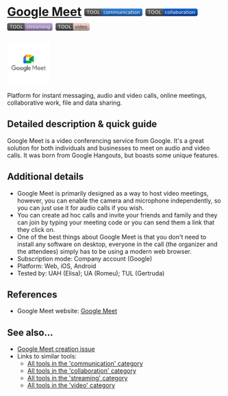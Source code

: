 # [Google Meet](https://meet.google.com)  [<img src="images/communication.png" align="bottom">](https://github.com/e-CLOSE/Toolbox/issues?q=label%3A01_TOOL+label%3Acommunication) [<img src="images/collaboration.png" align="bottom">](https://github.com/e-CLOSE/Toolbox/issues?q=label%3A01_TOOL+label%3Acollaboration) [<img src="images/streaming.png" align="bottom">](https://github.com/e-CLOSE/Toolbox/issues?q=label%3A01_TOOL+label%3Astreaming) [<img src="images/video.png" align="bottom">](https://github.com/e-CLOSE/Toolbox/issues?q=label%3A01_TOOL+label%3Avideo)


[<img src="images/logo_googlemeet.png" align="bottom" height="100" alt="logo_googlemeet Logo">](https://meet.google.com)

Platform for instant messaging, audio and video calls, online meetings, collaborative work, file and data sharing.


## Detailed description & quick guide

Google Meet is a video conferencing service from Google. It's a great solution for both individuals and businesses to meet on audio and video calls. It was born from Google Hangouts, but boasts some unique features.


## Additional details

- Google Meet is primarily designed as a way to host video meetings, however, you can enable the camera and microphone independently, so you can just use it for audio calls if you wish.
- You can create ad hoc calls and invite your friends and family and they can join by typing your meeting code or you can send them a link that they click on.
- One of the best things about Google Meet is that you don't need to install any software on desktop, everyone in the call (the organizer and the attendees) simply has to be using a modern web browser.
- Subscription mode: Company account (Google)
- Platform: Web, iOS, Android
- Tested by: UAH (Elisa); UA (Romeu); TUL (Gertruda)


## References

- Google Meet website: [Google Meet](https://meet.google.com)


## See also...

- [Google Meet creation issue](https://github.com/e-CLOSE/Toolbox/issues/124)
- Links to similar tools:
  - [All tools in the 'communication' category](https://github.com/e-CLOSE/Toolbox/issues?q=label%3A01_TOOL+label%3Acommunication)
  - [All tools in the 'collaboration' category](https://github.com/e-CLOSE/Toolbox/issues?q=label%3A01_TOOL+label%3Acollaboration)
  - [All tools in the 'streaming' category](https://github.com/e-CLOSE/Toolbox/issues?q=label%3A01_TOOL+label%3Astreaming)
  - [All tools in the 'video' category](https://github.com/e-CLOSE/Toolbox/issues?q=label%3A01_TOOL+label%3Avideo)
